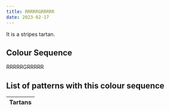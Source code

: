 ```yaml
---
title: RRRRRGRRRRR
date: 2023-02-17
---
```

<no value>

It is a <no value> stripes tartan.


## Colour Sequence
RRRRRGRRRRR

## List of patterns with this colour sequence

| Tartans |
|---------------|
